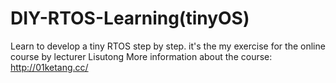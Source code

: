 # DIY-RTOS-Learning(tinyOS)
Learn to develop a tiny RTOS step by step.
it's the my exercise for the online course by lecturer Lisutong
More information about the course: http://01ketang.cc/
